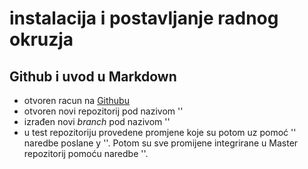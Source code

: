 # instalacija i postavljanje radnog okruzja
## Github i uvod u Markdown
- otvoren racun na [Githubu](http://github.com)
- otvoren novi repozitorij pod nazivom '<hello-world>'
- izrađen novi *branch* pod nazivom '<test>'
- u test repozitoriju provedene promjene koje su potom uz pomoć '<Commit>' naredbe poslane y '<Pull request>'. Potom su sve promijene integrirane u Master repozitorij pomoću naredbe '<Marge>'.
  
  
